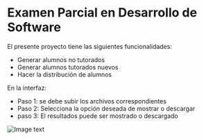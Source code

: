 # Examen Parcial en Desarrollo de Software

El presente proyecto tiene las siguientes funcionalidades: 
- Generar alumnos no tutorados
- Generar alumnos tutorados nuevos
- Hacer la distribución de alumnos



En la interfaz:
- Paso 1: se debe subir los archivos correspondientes
- Paso 2: Selecciona la opción deseada de mostrar o descargar
- paso 3: El resultados puede ser mostrado o descargado

![Image text](https://github.com/salinas-jerson/Examen1PParcial/blob/main/Resources/interfaz.jpg)
